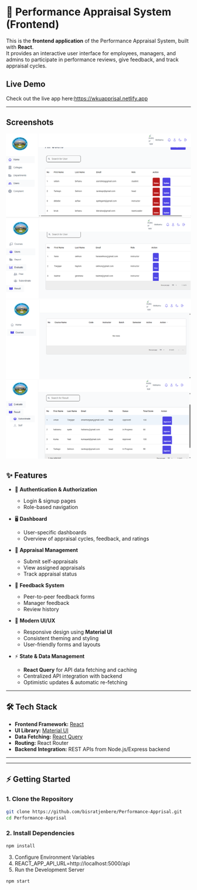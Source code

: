 # 🎨 Performance Appraisal System (Frontend)

This is the **frontend application** of the Performance Appraisal System, built with **React**.  
It provides an interactive user interface for employees, managers, and admins to participate in performance reviews, give feedback, and track appraisal cycles.

## Live Demo

Check out the live app here:https://wkuapprisal.netlify.app

---

## Screenshots

![admin](./screenshot/admin1.png)
![head](./screenshot/head.png)
![Student](./screenshot/student.png)
![Student](./screenshot/dean.png)

## ✨ Features

- 🔐 **Authentication & Authorization**

  - Login & signup pages
  - Role-based navigation

- 🖥️ **Dashboard**

  - User-specific dashboards
  - Overview of appraisal cycles, feedback, and ratings

- 📝 **Appraisal Management**

  - Submit self-appraisals
  - View assigned appraisals
  - Track appraisal status

- 💬 **Feedback System**

  - Peer-to-peer feedback forms
  - Manager feedback
  - Review history

- 🎨 **Modern UI/UX**

  - Responsive design using **Material UI**
  - Consistent theming and styling
  - User-friendly forms and layouts

- ⚡ **State & Data Management**
  - **React Query** for API data fetching and caching
  - Centralized API integration with backend
  - Optimistic updates & automatic re-fetching

---

## 🛠️ Tech Stack

- **Frontend Framework:** [React](https://reactjs.org/)
- **UI Library:** [Material UI](https://mui.com/)
- **Data Fetching:** [React Query](https://tanstack.com/query/latest)
- **Routing:** React Router
- **Backend Integration:** REST APIs from Node.js/Express backend

---

---

## ⚡ Getting Started

### 1. Clone the Repository

```bash
git clone https://github.com/bisratjenbere/Performance-Apprisal.git
cd Performance-Apprisal
```

### 2. Install Dependencies

```bash
npm install
```

3. Configure Environment Variables
4. REACT_APP_API_URL=http://localhost:5000/api
5. Run the Development Server

```bash
npm start


```
